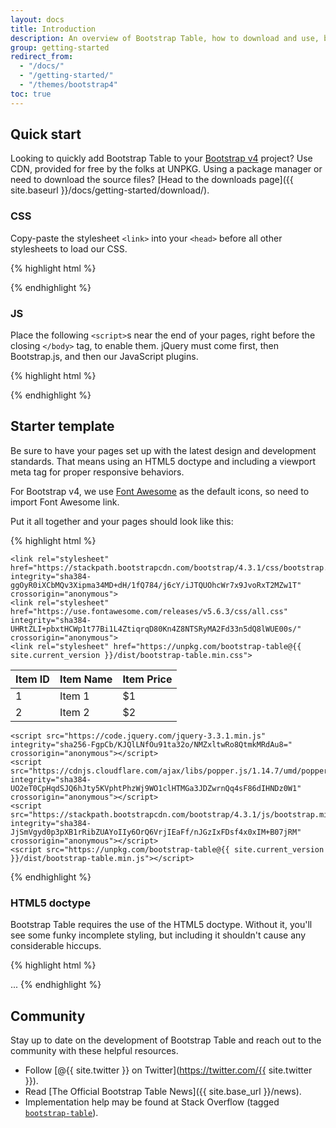 ```yaml
---
layout: docs
title: Introduction
description: An overview of Bootstrap Table, how to download and use, basic templates, and more.
group: getting-started
redirect_from:
  - "/docs/"
  - "/getting-started/"
  - "/themes/bootstrap4"
toc: true
---
```


## Quick start

Looking to quickly add Bootstrap Table to your <a href="https://getbootstrap.com/" target="_blank">Bootstrap v4</a> project? Use CDN, provided for free by the folks at UNPKG. Using a package manager or need to download the source files? [Head to the downloads page]({{ site.baseurl }}/docs/getting-started/download/).

### CSS

Copy-paste the stylesheet `<link>` into your `<head>` before all other stylesheets to load our CSS.

{% highlight html %}
<link rel="stylesheet" href="https://unpkg.com/bootstrap-table@{{ site.current_version }}/dist/bootstrap-table.min.css">
{% endhighlight %}

### JS

Place the following `<script>`s near the end of your pages, right before the closing `</body>` tag, to enable them. jQuery must come first, then Bootstrap.js, and then our JavaScript plugins.

{% highlight html %}
<script src="https://unpkg.com/bootstrap-table@{{ site.current_version }}/dist/bootstrap-table.min.js"></script>
{% endhighlight %}

## Starter template

Be sure to have your pages set up with the latest design and development standards. That means using an HTML5 doctype and including a viewport meta tag for proper responsive behaviors.

For Bootstrap v4, we use [Font Awesome](https://fontawesome.com/icons) as the default icons, so need to import Font Awesome link.

Put it all together and your pages should look like this:

{% highlight html %}
<!doctype html>
<html lang="en">
  <head>
    <!-- Required meta tags -->
    <meta charset="utf-8">
    <meta name="viewport" content="width=device-width, initial-scale=1, shrink-to-fit=no">
    <title>Hello, Bootstrap Table!</title>

    <link rel="stylesheet" href="https://stackpath.bootstrapcdn.com/bootstrap/4.3.1/css/bootstrap.min.css" integrity="sha384-ggOyR0iXCbMQv3Xipma34MD+dH/1fQ784/j6cY/iJTQUOhcWr7x9JvoRxT2MZw1T" crossorigin="anonymous">
    <link rel="stylesheet" href="https://use.fontawesome.com/releases/v5.6.3/css/all.css" integrity="sha384-UHRtZLI+pbxtHCWp1t77Bi1L4ZtiqrqD80Kn4Z8NTSRyMA2Fd33n5dQ8lWUE00s/" crossorigin="anonymous">
    <link rel="stylesheet" href="https://unpkg.com/bootstrap-table@{{ site.current_version }}/dist/bootstrap-table.min.css">
  </head>
  <body>
    <table data-toggle="table">
      <thead>
        <tr>
          <th>Item ID</th>
          <th>Item Name</th>
          <th>Item Price</th>
        </tr>
      </thead>
      <tbody>
        <tr>
          <td>1</td>
          <td>Item 1</td>
          <td>$1</td>
        </tr>
        <tr>
          <td>2</td>
          <td>Item 2</td>
          <td>$2</td>
        </tr>
      </tbody>
    </table>

    <script src="https://code.jquery.com/jquery-3.3.1.min.js" integrity="sha256-FgpCb/KJQlLNfOu91ta32o/NMZxltwRo8QtmkMRdAu8=" crossorigin="anonymous"></script>
    <script src="https://cdnjs.cloudflare.com/ajax/libs/popper.js/1.14.7/umd/popper.min.js" integrity="sha384-UO2eT0CpHqdSJQ6hJty5KVphtPhzWj9WO1clHTMGa3JDZwrnQq4sF86dIHNDz0W1" crossorigin="anonymous"></script>
    <script src="https://stackpath.bootstrapcdn.com/bootstrap/4.3.1/js/bootstrap.min.js" integrity="sha384-JjSmVgyd0p3pXB1rRibZUAYoIIy6OrQ6VrjIEaFf/nJGzIxFDsf4x0xIM+B07jRM" crossorigin="anonymous"></script>
    <script src="https://unpkg.com/bootstrap-table@{{ site.current_version }}/dist/bootstrap-table.min.js"></script>
  </body>
</html>
{% endhighlight %}

### HTML5 doctype

Bootstrap Table requires the use of the HTML5 doctype. Without it, you'll see some funky incomplete styling, but including it shouldn't cause any considerable hiccups.

{% highlight html %}
<!doctype html>
<html lang="en">
  ...
</html>
{% endhighlight %}

## Community

Stay up to date on the development of Bootstrap Table and reach out to the community with these helpful resources.

- Follow [@{{ site.twitter }} on Twitter](https://twitter.com/{{ site.twitter }}).
- Read [The Official Bootstrap Table News]({{ site.base_url }}/news).
- Implementation help may be found at Stack Overflow (tagged [`bootstrap-table`](https://stackoverflow.com/questions/tagged/bootstrap-table)).
